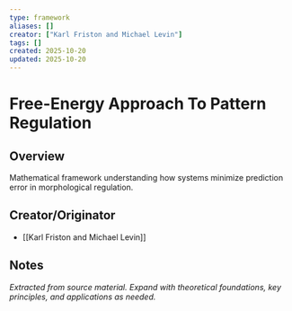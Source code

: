 ```yaml
---
type: framework
aliases: []
creator: ["Karl Friston and Michael Levin"]
tags: []
created: 2025-10-20
updated: 2025-10-20
---
```


# Free-Energy Approach To Pattern Regulation

## Overview

Mathematical framework understanding how systems minimize prediction error in morphological regulation.

## Creator/Originator

- [[Karl Friston and Michael Levin]]

## Notes

*Extracted from source material. Expand with theoretical foundations, key principles, and applications as needed.*
